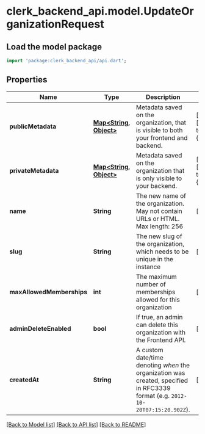 # clerk_backend_api.model.UpdateOrganizationRequest

## Load the model package
```dart
import 'package:clerk_backend_api/api.dart';
```

## Properties
Name | Type | Description | Notes
------------ | ------------- | ------------- | -------------
**publicMetadata** | [**Map<String, Object>**](Object.md) | Metadata saved on the organization, that is visible to both your frontend and backend. | [optional] [default to const {}]
**privateMetadata** | [**Map<String, Object>**](Object.md) | Metadata saved on the organization that is only visible to your backend. | [optional] [default to const {}]
**name** | **String** | The new name of the organization. May not contain URLs or HTML. Max length: 256 | [optional] 
**slug** | **String** | The new slug of the organization, which needs to be unique in the instance | [optional] 
**maxAllowedMemberships** | **int** | The maximum number of memberships allowed for this organization | [optional] 
**adminDeleteEnabled** | **bool** | If true, an admin can delete this organization with the Frontend API. | [optional] 
**createdAt** | **String** | A custom date/time denoting _when_ the organization was created, specified in RFC3339 format (e.g. `2012-10-20T07:15:20.902Z`). | [optional] 

[[Back to Model list]](../README.md#documentation-for-models) [[Back to API list]](../README.md#documentation-for-api-endpoints) [[Back to README]](../README.md)


